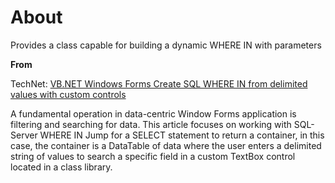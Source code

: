 ﻿# About

Provides a class capable for building a dynamic WHERE IN with parameters

**From**

TechNet: [VB.NET Windows Forms Create SQL WHERE IN from delimited values with custom controls](https://social.technet.microsoft.com/wiki/contents/articles/53293.vb-net-windows-forms-create-sql-where-in-from-delimited-values-with-custom-controls.aspx)


A fundamental operation in data-centric Window Forms application is filtering and searching for data. This article focuses on working with SQL-Server WHERE IN Jump for a SELECT statement to return a container, in this case, the container is a DataTable of data where the user enters a delimited string of values to search a specific field in a custom TextBox control located in a class library.